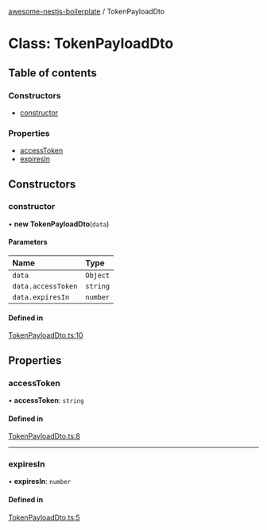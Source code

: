 [awesome-nestjs-boilerplate](../README.md) / TokenPayloadDto

# Class: TokenPayloadDto

## Table of contents

### Constructors

- [constructor](TokenPayloadDto.md#constructor)

### Properties

- [accessToken](TokenPayloadDto.md#accesstoken)
- [expiresIn](TokenPayloadDto.md#expiresin)

## Constructors

### constructor

• **new TokenPayloadDto**(`data`)

#### Parameters

| Name | Type |
| :------ | :------ |
| `data` | `Object` |
| `data.accessToken` | `string` |
| `data.expiresIn` | `number` |

#### Defined in

[TokenPayloadDto.ts:10](https://github.com/klub-deepak/poc_doc_generation_3/blob/afd7f83/src/modules/auth/dto/TokenPayloadDto.ts#L10)

## Properties

### accessToken

• **accessToken**: `string`

#### Defined in

[TokenPayloadDto.ts:8](https://github.com/klub-deepak/poc_doc_generation_3/blob/afd7f83/src/modules/auth/dto/TokenPayloadDto.ts#L8)

___

### expiresIn

• **expiresIn**: `number`

#### Defined in

[TokenPayloadDto.ts:5](https://github.com/klub-deepak/poc_doc_generation_3/blob/afd7f83/src/modules/auth/dto/TokenPayloadDto.ts#L5)
